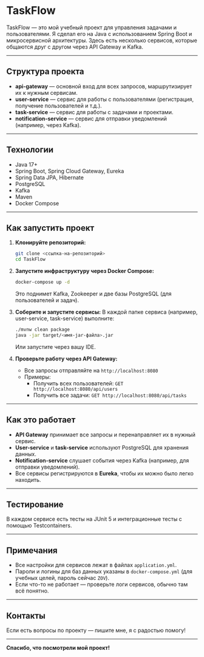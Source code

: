 # TaskFlow

TaskFlow — это мой учебный проект для управления задачами и пользователями. Я сделал его на Java с использованием Spring Boot и микросервисной архитектуры. Здесь есть несколько сервисов, которые общаются друг с другом через API Gateway и Kafka.

---

## Структура проекта

- **api-gateway** — основной вход для всех запросов, маршрутизирует их к нужным сервисам.
- **user-service** — сервис для работы с пользователями (регистрация, получение пользователей и т.д.).
- **task-service** — сервис для работы с задачами и проектами.
- **notification-service** — сервис для отправки уведомлений (например, через Kafka).

---

## Технологии

- Java 17+
- Spring Boot, Spring Cloud Gateway, Eureka
- Spring Data JPA, Hibernate
- PostgreSQL
- Kafka
- Maven
- Docker Compose

---

## Как запустить проект

1. **Клонируйте репозиторий:**
   ```bash
   git clone <ссылка-на-репозиторий>
   cd TaskFlow
   ```

2. **Запустите инфраструктуру через Docker Compose:**
   ```bash
   docker-compose up -d
   ```
   Это поднимет Kafka, Zookeeper и две базы PostgreSQL (для пользователей и задач).

3. **Соберите и запустите сервисы:**
   В каждой папке сервиса (например, user-service, task-service) выполните:
   ```bash
   ./mvnw clean package
   java -jar target/<имя-jar-файла>.jar
   ```
   Или запустите через вашу IDE.

4. **Проверьте работу через API Gateway:**
   - Все запросы отправляйте на `http://localhost:8080`
   - Примеры:
     - Получить всех пользователей: `GET http://localhost:8080/api/users`
     - Получить все задачи: `GET http://localhost:8080/api/tasks`

---

## Как это работает

- **API Gateway** принимает все запросы и перенаправляет их в нужный сервис.
- **User-service** и **task-service** используют PostgreSQL для хранения данных.
- **Notification-service** слушает события через Kafka (например, для отправки уведомлений).
- Все сервисы регистрируются в **Eureka**, чтобы их можно было легко находить.

---

## Тестирование

В каждом сервисе есть тесты на JUnit 5 и интеграционные тесты с помощью Testcontainers.

---

## Примечания

- Все настройки для сервисов лежат в файлах `application.yml`.
- Пароли и логины для баз данных указаны в `docker-compose.yml` (для учебных целей, пароль сейчас `ZOV`).
- Если что-то не работает — проверьте логи сервисов, обычно там всё понятно.

---

## Контакты

Если есть вопросы по проекту — пишите мне, я с радостью помогу!

---

**Спасибо, что посмотрели мой проект!** 